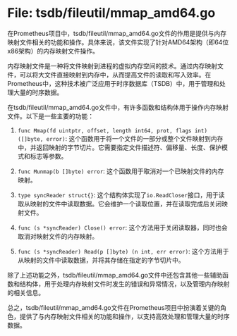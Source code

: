 # File: tsdb/fileutil/mmap_amd64.go

在Prometheus项目中，tsdb/fileutil/mmap_amd64.go文件的作用是提供与内存映射文件相关的功能和操作。具体来说，该文件实现了针对AMD64架构（即64位x86架构）的内存映射文件操作。

内存映射文件是一种将文件映射到进程的虚拟内存空间的技术。通过内存映射文件，可以将大文件直接映射到内存中，从而提高文件的读取和写入效率。在Prometheus中，这种技术被广泛应用于时序数据库（TSDB）中，用于管理和处理大量的时序数据。

在tsdb/fileutil/mmap_amd64.go文件中，有许多函数和结构体用于操作内存映射文件。以下是一些主要的功能：

1. `func Mmap(fd uintptr, offset, length int64, prot, flags int) ([]byte, error)`: 这个函数用于将一个文件的一部分或整个文件映射到内存中，并返回映射的字节切片。它需要指定文件描述符、偏移量、长度、保护模式和标志等参数。

2. `func Munmap(b []byte) error`: 这个函数用于取消对一个已映射文件的内存映射。

3. `type syncReader struct{}`: 这个结构体实现了`io.ReadCloser`接口，用于读取从映射的文件中读取数据。它会维护一个读取位置，并在读取完成后关闭映射文件。

4. `func (s *syncReader) Close() error`: 这个方法用于关闭读取器，同时也会取消对映射文件的内存映射。

5. `func (s *syncReader) Read(p []byte) (n int, err error)`: 这个方法用于从映射的文件中读取数据，并将其存储在指定的字节切片中。

除了上述功能之外，tsdb/fileutil/mmap_amd64.go文件中还包含其他一些辅助函数和结构体，用于处理内存映射文件时发生的错误和异常情况，以及管理内存映射的相关信息。

总之，tsdb/fileutil/mmap_amd64.go文件在Prometheus项目中扮演着关键的角色，提供了与内存映射文件相关的功能和操作，以支持高效处理和管理大量的时序数据。


